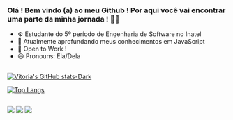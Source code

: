 ### Olá ! Bem vindo (a) ao meu Github ! Por aqui você vai encontrar uma parte da minha jornada ! ✌🏻


- ⚙️ Estudante do 5º período de Engenharia de Software no Inatel 
- 🚀 Atualmente aprofundando meus conhecimentos em JavaScript 
- 👯 Open to Work ! 
- 😄 Pronouns: Ela/Dela 

##

[![Vitoria's GitHub stats-Dark](https://github-readme-stats.vercel.app/api?username=vivixsdutra&show_icons=true&theme=cobalt#gh-dark-mode-only)](https://github.com/vivixsdutra/github-readme-stats#gh-dark-mode-only)

[![Top Langs](https://github-readme-stats.vercel.app/api/top-langs/?username=vivixsdutra&layout=compact&theme=cobalt)](https://github.com/vivixsdutra/github-readme-stats)

##

  <a href = "mailto:vitoria.dutra@ges.inatel.br"><img src="https://img.shields.io/badge/Microsoft_Outlook-0078D4?style=for-the-badge&logo=microsoft-outlook&logoColor=white" target="_blank"></a>
  <a href = "mailto:moraesvitoria001@gmail.com"><img src="https://img.shields.io/badge/-Gmail-%23333?style=for-the-badge&logo=gmail&logoColor=red" target="_blank"></a>
  <a href="https://www.linkedin.com/in/vit%C3%B3ria-de-moraes-dutra-7a9792198/" target="_blank"><img src="https://img.shields.io/badge/-LinkedIn-%230077B5?style=for-the-badge&logo=linkedin&logoColor=white" target="_blank"></a> 
 
 ##
